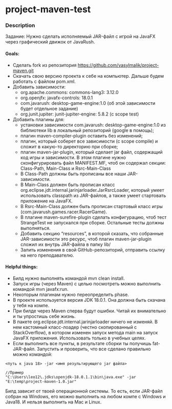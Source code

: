 project-maven-test
=========
### Description

Задание: Нужно сделать исполняемый JAR-файл с игрой на JavaFX через графический движок от JavaRush.

#### Goals:  
- Сделать fork из репозитория https://github.com/vasylmalik/project-maven.git
- Скачать свою версию проекта к себе на компьютер. Дальше будем работать с файлом pom.xml.
- Добавить зависимости:
  - org.apache.commons: commons-lang3: 3.12.0
  - org.openjfx: javafx-controls: 18.0.1
  - com.javarush: desktop-game-engine:1.0 (об этой зависимости будет отдельное задание)
  - org.junit.jupiter: junit-jupiter-engine: 5.8.2 (с scope test)
- Добавить плагины для:
  - установки зависимости com.javarush: desktop-game-engine:1.0 из библиотеки lib в локальный репозиторий (google в помощь);
  - плагин maven-compiler-plugin оставить без изменений;
  - плагин, который соберет все зависимости (с scope compile) и сложит в какую-то директорию при сборке;
  - плагин maven-jar-plugin, который сделает jar файл, содержащий код игры и зависимости. В этом плагине нужно сконфигурировать файл MANIFEST.MF, чтоб он содержал секции: Class-Path, Main-Class и Rsrc-Main-Class
  - В Class-Path должны быть прописаны все наши JAR-зависимости.
  - В Main-Class должен быть прописан класс org.eclipse.jdt.internal.jarinjarloader.JarRsrcLoader, который умеет использовать classpath из JAR-файлов, а также умеет стартовать приложение на JavaFX.
  - В Rsrc-Main-Class должен быть прописан стартовый класс игры (com.javarush.games.racer.RacerGame).
  - В плагине maven-surefire-plugin сделать конфигурацию, чтоб тест StrangeTest не запускался при сборке. Остальные тесты должны выполняться.
  - Добавить секцию “resources”, в которой сказать, что собранные JAR-зависимости это ресурс, чтоб плагин maven-jar-plugin сложил их внутрь JAR-файла в папку lib/
  - Залить изменения в свой GitHub-репозиторий, отправить ссылку на него преподавателю.

#### Helpful things:
- Билд нужно выполнять командой mvn clean install.
- Запуск игры (через Maven) с целью посмотреть можно выполнить командой mvn javafx:run.
- Некоторым плагинам нужно переопределить phase.
- В проекте используется версия JDK 18.0.1. Она должна быть скачана у тебя на компе.
- При билде через Maven сперва будут ошибки. Читай их внимательно и ты упростишь себе жизнь.
- В пакете org.eclipse.jdt.internal.jarinjarloader ничего не изменяй. В нем кастомный класс-лоадер (честно скопированный с StackOverflow), в котором изменен запуск метода main на запуск JavaFX приложения. Использовать только в учебных целях.
- Если выполнить все пункты, в результате сборки ты получишь fat-JAR-файл. Запустить и проверить, что все сделано правильно можно командой:
```
<путь к java 18> -jar <имя результирующего jar файла>

//Пример
"C:\Users\leo12\.jdks\openjdk-18.0.1.1\bin\java.exe" -jar "E:\temp\project-maven-1.0.jar"
```
Билд зависит от твоей операционной системы. То есть, если JAR-файл собран на Windows, его можно выполнить на любом компе с Windows и Java18. И нельзя выполнить на Mac и Linux.